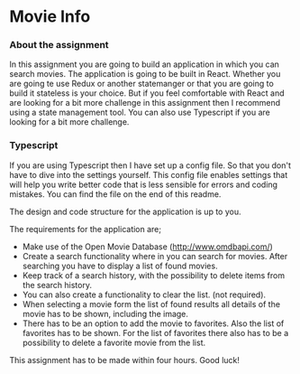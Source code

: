 # Movie Info

### About the assignment
In this assignment you are going to build an application in which you can search movies.
The application is going to be built in React. Whether you are going te use Redux or another statemanger or that you are going to build it stateless is your choice. But if you feel comfortable with React and are looking for a bit more challenge in this assignment then I recommend using a state management tool.
You can also use Typescript if you are looking for a bit more challenge.

### Typescript
If you are using Typescript then I have set up a config file. So that you don't have to dive into the settings yourself. 
This config file enables settings that will help you write better code that is less sensible for errors and coding mistakes. You can find the file on the end of this readme.

The design and code structure for the application is up to you.

The requirements for the application are;
- Make use of the Open Movie Database (http://www.omdbapi.com/)
- Create a search functionality where in you can search for movies. After searching you have to display a list of found movies.
- Keep track of a search history, with the possibility to delete items from the search history.
- You can also create a functionality to clear the list. (not required).
- When selecting a movie form the list of found results all details of the movie has to be shown, including the image.
- There has to be an option to add the movie to favorites. Also the list of favorites has to be shown.
For the list of favorites there also has to be a possibility to delete a favorite movie from the list.

This assignment has to be made within four hours.
Good luck!